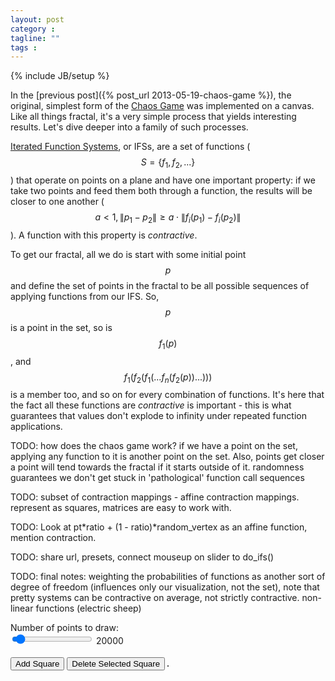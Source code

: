 ```yaml
---
layout: post
category : 
tagline: ""
tags : 
---
```

{% include JB/setup %}
<!-- Hack -->

In the [previous post]({% post_url 2013-05-19-chaos-game %}), the original, simplest form of the [Chaos Game](http://en.wikipedia.org/wiki/Chaos_game) was implemented on a canvas. Like all things fractal, it's a very simple process that yields interesting results. Let's dive deeper into a family of such processes.
<!-- more -->
[Iterated Function Systems](http://en.wikipedia.org/wiki/Iterated_function_system), or IFSs, are a set of functions ($$ S = \left\{f_1,f_2,...\right\} $$) that operate on points on a plane and have one important property: if we take two points and feed them both through a function, the results will be closer to one another ($$ a < 1, \left\| p_1 - p_2 \right\| \geq a \cdot \left\| f_i(p_1) - f_i(p_2) \right\| $$). A function with this property is *contractive*.

To get our fractal, all we do is start with some initial point $$ p $$ and define the set of points in the fractal to be all possible sequences of applying functions from our IFS. So, $$ p $$ is a point in the set, so is $$ f_1(p) $$, and $$ f_1(f_2(f_1(...f_n(f_2(p))...))) $$ is a member too, and so on for every combination of functions. It's here that the fact all these functions are *contractive* is important - this is what guarantees that values don't explode to infinity under repeated function applications.

TODO: how does the chaos game work? if we have a point on the set, applying any function to it is another point on the set. Also, points get closer a point will tend towards the fractal if it starts outside of it. randomness guarantees we don't get stuck in 'pathological' function call sequences

TODO: subset of contraction mappings - affine contraction mappings. represent as squares, matrices are easy to work with. 

TODO: Look at pt\*ratio + (1 - ratio)\*random_vertex as an affine function, mention contraction.

TODO: share url, presets, connect mouseup on slider to do_ifs()

TODO: final notes: weighting the probabilities of functions as another sort of degree of freedom (influences only our visualization, not the set), note that pretty systems can be contractive on average, not strictly contractive. non-linear functions (electric sheep)

<form>
  <div class="clearfix">
    <label for="points-in">Number of points to draw:</label>
    <div class="input">
      <input type="range" id="points-in" min="5000" max="300000" step="2950" onchange="pointsout.value=value" value="20000"/>
      <output id="pointsout">20000</output>
    </div>
  </div>
  <br>
  <button onclick="add_square()" type="button" class="btn">Add Square
  </button>
  <button onclick="delete_selected()" type="button" class="btn">Delete Selected Square</button>
  <span style='position: relative; display: inline-block; margin-top: 1em; border: 1px solid #444'>
    <canvas id="ifs-renderer" width="500" height="500" style="position: absolute">
    </canvas>
    <canvas id="design-overlay" width="500" height="500">
    </canvas>
  </span>
</form>
<script src="/js/fabric.js">
</script>
<script src="/js/gl-matrix.js">
</script>
<script>
//<![CDATA[|

var ifs_canvas = document.getElementById('ifs-renderer'),
    design_canvas; // initialized only after MathJAX is loaded because interactions break otherwise

var rects = [
  new fabric.Rect({width: 250, height: 250, top:125, left:250, fill: 'rgba(0,0,0,0.4)'}),
  new fabric.Rect({width: 250, height: 250, top:375, left:125, fill: 'rgba(0,0,0,0.4)'}),
  new fabric.Rect({width: 250, height: 250, top:375, left:375, fill: 'rgba(0,0,0,0.4)'}),
];

var presets = {
  sierpinski: [
    {top:125,left:250,scale_x:1,scale_y:1, angle:0},
    {top:375,left:125,scale_x:1,scale_y:1, angle:0},
    {top:375,left:375,scale_x:1,scale_y:1, angle:0}
    ]
}

function add_square() {
  design_canvas.add(new fabric.Rect({width: 250, height: 250, top:250, left:250, fill: 'rgba(0,0,0,0.4)'}));
  do_ifs();
}

function delete_selected() {
  var selected = design_canvas.getActiveObject();
  if (selected) {
    selected.remove();
    do_ifs();
  }
}

function bring_to_front(e) {
  e.target.bringToFront();
}
// actual IFS code

function do_ifs(e) {
  //TODO: redraw
  var matrices = [],
      width = design_canvas.width,
      height = design_canvas.height;

  design_canvas.forEachObject(function(obj) {
    var x = obj.left,
        y = obj.top,
        matrix = mat2d.create();
    // change coordinate system from [0..width),[0..height) to (-0.5,0.5)^2
    // and represent the transform as a matrix
    mat2d.translate(matrix, matrix, [x/width - 0.5, y/width - 0.5]);
    // the divide by 2 is because the Rects are implicitly scaled down by a factor of 2
    // (their size is 250px/dimension, canvas is 500px/dim)
    // note: I'm increasing scale by a bit to let you manipulate smaller objects in the UI
    mat2d.scale(matrix, matrix, [obj.scaleX * 0.5, obj.scaleY * 0.5]);
    mat2d.rotate(matrix, matrix, -obj.angle*Math.PI/180);
    matrices.push(matrix);
  });
  console.log(matrices);
  chaos_ifs(matrices);
}
// use the chaos game to approximate a solution to the IFS
function chaos_ifs(matrices) {
  var point_count = document.getElementById("points-in").value,
      width = ifs_canvas.width,
      height = ifs_canvas.height,
      ctx = ifs_canvas.getContext('2d'),
      xk = vec2.fromValues(Math.random() - 0.5, Math.random() - 0.5);

  ctx.clearRect(0, 0, ifs_canvas.width, ifs_canvas.height);
  ctx.fillStyle = 'rgba(0,0,0,128)';
  var start_time = new Date().getTime();
  // skip first 100 points
  for (var i = 0; i < point_count - 100; i++) {
    var randomMatrix = matrices[(Math.random()*matrices.length) | 0];
    // x[k+1] = randomMatrix*x[k]
    xk = vec2.transformMat2d(xk, xk, randomMatrix);
  }
  for (var i = 0; i < point_count - 100; i++) {
    var randomMatrix = matrices[(Math.random()*matrices.length) | 0];
    // x[k+1] = randomMatrix*x[k]
    xk = vec2.transformMat2d(xk, xk, randomMatrix);
    // "cheating" by scaling components by a factor of 2 - make sure we fill the 
    ctx.fillRect((xk[0]*2+0.5)*width, (xk[1]*2+0.5)*height,1,1);
  }
  var total = (new Date().getTime()) - start_time;
  console.log("drawing time: " + total + "ms");
}

function apply_transforms(transforms) {
  var xform;
  design_canvas.clear();
  for (var i = 0; i < transforms.length; i++) {
    xform = transforms[i];
    design_canvas.add(new fabric.Rect({
      top: xform.top,
      left: xform.left,
      width: 250,
      height: 250,
      scaleX: xform.scale_x,
      scaleY: xform.scale_y,
      angle: xform.angle,
      fill: 'rgba(0,0,0,0.4)'
    }));
  }
}

function params_from_hash(){
  if (!location.hash) {
    return;
  }

  var valueStrings = location.hash.split('#')[1].split(','),
      points = parseInt(valueStrings.shift());

  if ((points >= 5000 ) && (points <= 300000)) {
    document.getElementById("points-in").value = points;
    document.getElementById("pointsout").value = points;
  }

  var transforms = Array();
  for(var i = 0; i < valueStrings.length; i += 5) {
    transforms.push({
      top: parseFloat(valueStrings.shift()),
      left: parseFloat(valueStrings.shift()),
      scale_x: parseFloat(valueStrings.shift()),
      scale_y: parseFloat(valueStrings.shift()),
      angle: parseFloat(valueStrings.shift())
    });
  }
  apply_transforms(transforms);
}

function on_mathjax_load() {
  design_canvas = new fabric.Canvas('design-overlay');
  //design_canvas.add.apply(design_canvas, rects);
  apply_transforms(presets['sierpinski']);
  design_canvas.on({
    'object:modified': do_ifs,
    'object:selected': bring_to_front,
  })
  params_from_hash();
  do_ifs();
}
//]]>
</script>
<script type="text/x-mathjax-config">
  MathJax.Hub.Queue(on_mathjax_load);
</script>
<script type="text/javascript" src="http://cdn.mathjax.org/mathjax/latest/MathJax.js?config=TeX-AMS-MML_HTMLorMML"></script>

